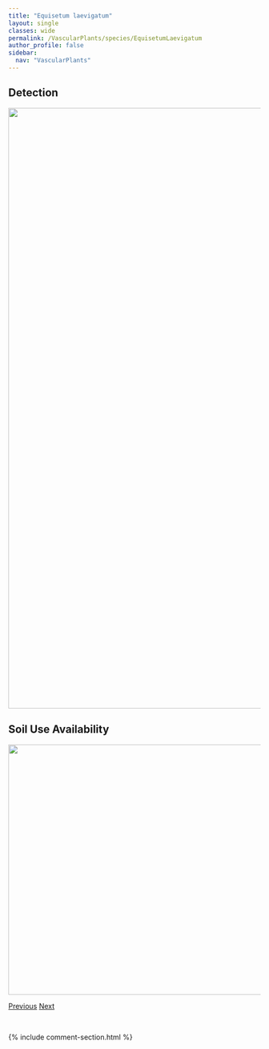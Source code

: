 ```yaml
---
title: "Equisetum laevigatum"
layout: single
classes: wide
permalink: /VascularPlants/species/EquisetumLaevigatum
author_profile: false
sidebar:
  nav: "VascularPlants"
---
```


<h2>Detection</h2>

<a href="https://drive.google.com/uc?export=view&id=17ZzkJpTe-aN5CVCZR-dkBAQKP_jehza5">
<img src="https://drive.google.com/uc?export=view&id=17ZzkJpTe-aN5CVCZR-dkBAQKP_jehza5" height = "1200" width = "800">
</a>


<h2>Soil Use Availability</h2>

<a href="https://drive.google.com/uc?export=view&id=1yV8GOQuXxbOYQbi8uEY1o_rBxvjjGFZ_">
<img src="https://drive.google.com/uc?export=view&id=1yV8GOQuXxbOYQbi8uEY1o_rBxvjjGFZ_" height = "500" width = "1000">
</a>


<a href="/DevelopmentWebsite/VascularPlants/species/EquisetumHyemale" class="pagination--pager" title="Common Scouring Rush">Previous</a> <a href="/DevelopmentWebsite/VascularPlants/species/EquisetumPalustre" class="pagination--pager" title="Equisetum palustre">Next</a>

<p>&nbsp;</p>

{% include comment-section.html %}
